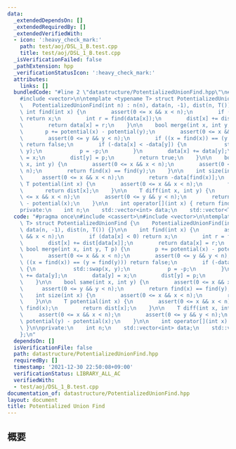 ```yaml
---
data:
  _extendedDependsOn: []
  _extendedRequiredBy: []
  _extendedVerifiedWith:
  - icon: ':heavy_check_mark:'
    path: test/aoj/DSL_1_B.test.cpp
    title: test/aoj/DSL_1_B.test.cpp
  _isVerificationFailed: false
  _pathExtension: hpp
  _verificationStatusIcon: ':heavy_check_mark:'
  attributes:
    links: []
  bundledCode: "#line 2 \"datastructure/PotentializedUnionFind.hpp\"\n#include <cassert>\n\
    #include <vector>\n\ntemplate <typename T> struct PotentializedUnionFind {\n \
    \   PotentializedUnionFind(int n) : n(n), data(n, -1), dist(n, T()) {}\n\n   \
    \ int find(int x) {\n        assert(0 <= x && x < n);\n        if (data[x] < 0)\
    \ return x;\n        int r = find(data[x]);\n        dist[x] += dist[data[x]];\n\
    \        return data[x] = r;\n    }\n\n    bool merge(int x, int y, T p) {\n \
    \       p += potential(x) - potential(y);\n        assert(0 <= x && x < n);\n\
    \        assert(0 <= y && y < n);\n        if ((x = find(x)) == (y = find(y)))\
    \ return false;\n        if (-data[x] < -data[y]) {\n            std::swap(x,\
    \ y);\n            p = -p;\n        }\n        data[x] += data[y];\n        data[y]\
    \ = x;\n        dist[y] = p;\n        return true;\n    }\n\n    bool same(int\
    \ x, int y) {\n        assert(0 <= x && x < n);\n        assert(0 <= y && y <\
    \ n);\n        return find(x) == find(y);\n    }\n\n    int size(int x) {\n  \
    \      assert(0 <= x && x < n);\n        return -data[find(x)];\n    }\n\n   \
    \ T potential(int x) {\n        assert(0 <= x && x < n);\n        find(x);\n \
    \       return dist[x];\n    }\n\n    T diff(int x, int y) {\n        assert(0\
    \ <= x && x < n);\n        assert(0 <= y && y < n);\n        return potential(y)\
    \ - potential(x);\n    }\n\n    int operator[](int x) { return find(x); }\n\n\
    private:\n    int n;\n    std::vector<int> data;\n    std::vector<T> dist;\n};\n"
  code: "#pragma once\n#include <cassert>\n#include <vector>\n\ntemplate <typename\
    \ T> struct PotentializedUnionFind {\n    PotentializedUnionFind(int n) : n(n),\
    \ data(n, -1), dist(n, T()) {}\n\n    int find(int x) {\n        assert(0 <= x\
    \ && x < n);\n        if (data[x] < 0) return x;\n        int r = find(data[x]);\n\
    \        dist[x] += dist[data[x]];\n        return data[x] = r;\n    }\n\n   \
    \ bool merge(int x, int y, T p) {\n        p += potential(x) - potential(y);\n\
    \        assert(0 <= x && x < n);\n        assert(0 <= y && y < n);\n        if\
    \ ((x = find(x)) == (y = find(y))) return false;\n        if (-data[x] < -data[y])\
    \ {\n            std::swap(x, y);\n            p = -p;\n        }\n        data[x]\
    \ += data[y];\n        data[y] = x;\n        dist[y] = p;\n        return true;\n\
    \    }\n\n    bool same(int x, int y) {\n        assert(0 <= x && x < n);\n  \
    \      assert(0 <= y && y < n);\n        return find(x) == find(y);\n    }\n\n\
    \    int size(int x) {\n        assert(0 <= x && x < n);\n        return -data[find(x)];\n\
    \    }\n\n    T potential(int x) {\n        assert(0 <= x && x < n);\n       \
    \ find(x);\n        return dist[x];\n    }\n\n    T diff(int x, int y) {\n   \
    \     assert(0 <= x && x < n);\n        assert(0 <= y && y < n);\n        return\
    \ potential(y) - potential(x);\n    }\n\n    int operator[](int x) { return find(x);\
    \ }\n\nprivate:\n    int n;\n    std::vector<int> data;\n    std::vector<T> dist;\n\
    };\n"
  dependsOn: []
  isVerificationFile: false
  path: datastructure/PotentializedUnionFind.hpp
  requiredBy: []
  timestamp: '2021-12-30 22:50:08+09:00'
  verificationStatus: LIBRARY_ALL_AC
  verifiedWith:
  - test/aoj/DSL_1_B.test.cpp
documentation_of: datastructure/PotentializedUnionFind.hpp
layout: document
title: Potentialized Union Find
---
```


## 概要
